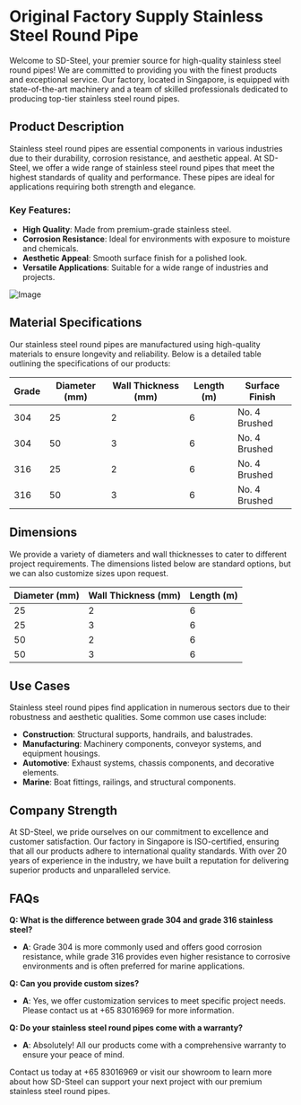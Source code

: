 # Original Factory Supply Stainless Steel Round Pipe

Welcome to SD-Steel, your premier source for high-quality stainless steel round pipes! We are committed to providing you with the finest products and exceptional service. Our factory, located in Singapore, is equipped with state-of-the-art machinery and a team of skilled professionals dedicated to producing top-tier stainless steel round pipes.

## Product Description

Stainless steel round pipes are essential components in various industries due to their durability, corrosion resistance, and aesthetic appeal. At SD-Steel, we offer a wide range of stainless steel round pipes that meet the highest standards of quality and performance. These pipes are ideal for applications requiring both strength and elegance.

### Key Features:
- **High Quality**: Made from premium-grade stainless steel.
- **Corrosion Resistance**: Ideal for environments with exposure to moisture and chemicals.
- **Aesthetic Appeal**: Smooth surface finish for a polished look.
- **Versatile Applications**: Suitable for a wide range of industries and projects.

![Image](https://github.com/user-attachments/assets/2567258e-e124-4816-932d-1809bd27ef0b)

## Material Specifications

Our stainless steel round pipes are manufactured using high-quality materials to ensure longevity and reliability. Below is a detailed table outlining the specifications of our products:

| Grade | Diameter (mm) | Wall Thickness (mm) | Length (m) | Surface Finish |
|-------|---------------|---------------------|------------|----------------|
| 304   | 25            | 2                   | 6          | No. 4 Brushed  |
| 304   | 50            | 3                   | 6          | No. 4 Brushed  |
| 316   | 25            | 2                   | 6          | No. 4 Brushed  |
| 316   | 50            | 3                   | 6          | No. 4 Brushed  |

## Dimensions

We provide a variety of diameters and wall thicknesses to cater to different project requirements. The dimensions listed below are standard options, but we can also customize sizes upon request.

| Diameter (mm) | Wall Thickness (mm) | Length (m) |
|---------------|---------------------|------------|
| 25            | 2                   | 6          |
| 25            | 3                   | 6          |
| 50            | 2                   | 6          |
| 50            | 3                   | 6          |

## Use Cases

Stainless steel round pipes find application in numerous sectors due to their robustness and aesthetic qualities. Some common use cases include:

- **Construction**: Structural supports, handrails, and balustrades.
- **Manufacturing**: Machinery components, conveyor systems, and equipment housings.
- **Automotive**: Exhaust systems, chassis components, and decorative elements.
- **Marine**: Boat fittings, railings, and structural components.

## Company Strength

At SD-Steel, we pride ourselves on our commitment to excellence and customer satisfaction. Our factory in Singapore is ISO-certified, ensuring that all our products adhere to international quality standards. With over 20 years of experience in the industry, we have built a reputation for delivering superior products and unparalleled service.

## FAQs

**Q: What is the difference between grade 304 and grade 316 stainless steel?**
- **A**: Grade 304 is more commonly used and offers good corrosion resistance, while grade 316 provides even higher resistance to corrosive environments and is often preferred for marine applications.

**Q: Can you provide custom sizes?**
- **A**: Yes, we offer customization services to meet specific project needs. Please contact us at +65 83016969 for more information.

**Q: Do your stainless steel round pipes come with a warranty?**
- **A**: Absolutely! All our products come with a comprehensive warranty to ensure your peace of mind.

Contact us today at +65 83016969 or visit our showroom to learn more about how SD-Steel can support your next project with our premium stainless steel round pipes.